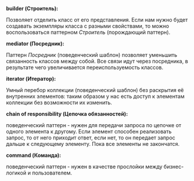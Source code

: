 __builder (Строитель):__

Позволяет отделить класс от его представления. Если нам нужно будет создавать экземпляры класса с разными свойствами, то можно воспользоваться паттерном *Строитель* (порождающий паттерн). 

__mediator (Посредник):__

Паттерн *Посредник* (поведенческий шаблон) позволяет уменьшить связанность классов между собой. Все связи идут через посредника, в результате чего увеличивается переиспользуемость классов.

__iterator (Итератор):__

Умный перебор коллекции (поведенческий шаблон) без раскрытия её внутренних элементов: таким образом у нас есть доступ к элементам коллекции без возможности их изменить.

__chain of responsibility (Цепочка обязанностей):__

поведенческий паттерн - нужен для передачи запроса по цепочке от одного элемента к другому. Если элемент способен реализовать запрос, то от него приходит ответ, если нет, то он передает запрос дальше к следующему элементу. Пока все элементы не закончатся.

__command (Команда):__

поведенческий паттерн - нужен в качестве прослойки между бизнес-логикой и пользователем.